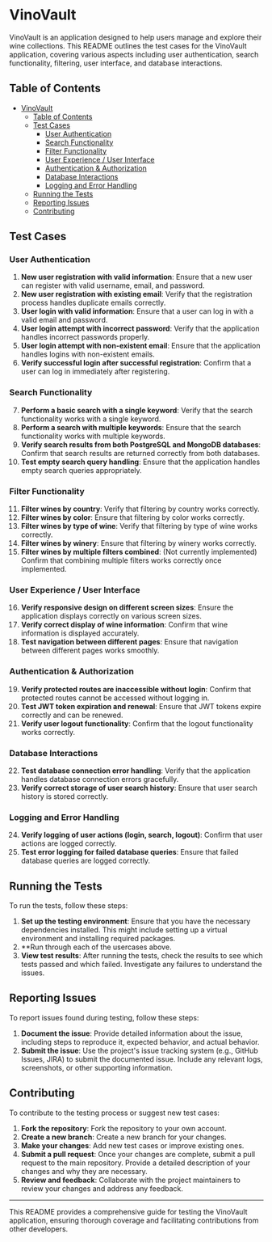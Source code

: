 # VinoVault

VinoVault is an application designed to help users manage and explore their wine collections. This README outlines the test cases for the VinoVault application, covering various aspects including user authentication, search functionality, filtering, user interface, and database interactions.

## Table of Contents

- [VinoVault](#vinovault)
  - [Table of Contents](#table-of-contents)
  - [Test Cases](#test-cases)
    - [User Authentication](#user-authentication)
    - [Search Functionality](#search-functionality)
    - [Filter Functionality](#filter-functionality)
    - [User Experience / User Interface](#user-experience--user-interface)
    - [Authentication & Authorization](#authentication--authorization)
    - [Database Interactions](#database-interactions)
    - [Logging and Error Handling](#logging-and-error-handling)
  - [Running the Tests](#running-the-tests)
  - [Reporting Issues](#reporting-issues)
  - [Contributing](#contributing)

## Test Cases

### User Authentication

1. **New user registration with valid information**: Ensure that a new user can register with valid username, email, and password.
2. **New user registration with existing email**: Verify that the registration process handles duplicate emails correctly.
3. **User login with valid information**: Ensure that a user can log in with a valid email and password.
4. **User login attempt with incorrect password**: Verify that the application handles incorrect passwords properly.
5. **User login attempt with non-existent email**: Ensure that the application handles logins with non-existent emails.
6. **Verify successful login after successful registration**: Confirm that a user can log in immediately after registering.

### Search Functionality

7. **Perform a basic search with a single keyword**: Verify that the search functionality works with a single keyword.
8. **Perform a search with multiple keywords**: Ensure that the search functionality works with multiple keywords.
9. **Verify search results from both PostgreSQL and MongoDB databases**: Confirm that search results are returned correctly from both databases.
10. **Test empty search query handling**: Ensure that the application handles empty search queries appropriately.

### Filter Functionality

11. **Filter wines by country**: Verify that filtering by country works correctly.
12. **Filter wines by color**: Ensure that filtering by color works correctly.
13. **Filter wines by type of wine**: Verify that filtering by type of wine works correctly.
14. **Filter wines by winery**: Ensure that filtering by winery works correctly.
15. **Filter wines by multiple filters combined**: (Not currently implemented) Confirm that combining multiple filters works correctly once implemented.

### User Experience / User Interface

16. **Verify responsive design on different screen sizes**: Ensure the application displays correctly on various screen sizes.
17. **Verify correct display of wine information**: Confirm that wine information is displayed accurately.
18. **Test navigation between different pages**: Ensure that navigation between different pages works smoothly.

### Authentication & Authorization

19. **Verify protected routes are inaccessible without login**: Confirm that protected routes cannot be accessed without logging in.
20. **Test JWT token expiration and renewal**: Ensure that JWT tokens expire correctly and can be renewed.
21. **Verify user logout functionality**: Confirm that the logout functionality works correctly.

### Database Interactions

22. **Test database connection error handling**: Verify that the application handles database connection errors gracefully.
23. **Verify correct storage of user search history**: Ensure that user search history is stored correctly.

### Logging and Error Handling

24. **Verify logging of user actions (login, search, logout)**: Confirm that user actions are logged correctly.
25. **Test error logging for failed database queries**: Ensure that failed database queries are logged correctly.

## Running the Tests

To run the tests, follow these steps:

1. **Set up the testing environment**: Ensure that you have the necessary dependencies installed. This might include setting up a virtual environment and installing required packages.
2. **Run through each of the usercases above.
3. **View test results**: After running the tests, check the results to see which tests passed and which failed. Investigate any failures to understand the issues.

## Reporting Issues

To report issues found during testing, follow these steps:

1. **Document the issue**: Provide detailed information about the issue, including steps to reproduce it, expected behavior, and actual behavior.
2. **Submit the issue**: Use the project's issue tracking system (e.g., GitHub Issues, JIRA) to submit the documented issue. Include any relevant logs, screenshots, or other supporting information.

## Contributing

To contribute to the testing process or suggest new test cases:

1. **Fork the repository**: Fork the repository to your own account.
2. **Create a new branch**: Create a new branch for your changes.
3. **Make your changes**: Add new test cases or improve existing ones.
4. **Submit a pull request**: Once your changes are complete, submit a pull request to the main repository. Provide a detailed description of your changes and why they are necessary.
5. **Review and feedback**: Collaborate with the project maintainers to review your changes and address any feedback.

---

This README provides a comprehensive guide for testing the VinoVault application, ensuring thorough coverage and facilitating contributions from other developers.
